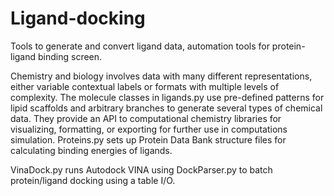 # Ligand-docking
Tools  to generate and convert ligand data, automation tools for protein-ligand binding screen.

Chemistry and biology involves data with many different representations, 
either variable contextual labels or formats with multiple levels of complexity.
The molecule classes in ligands.py use pre-defined patterns for lipid scaffolds and 
arbitrary branches to generate several types of chemical data. They provide an 
API to computational chemistry libraries for visualizing, formatting, or exporting 
for further use in computations simulation. Proteins.py sets up Protein Data Bank
structure files for calculating binding energies of ligands.

VinaDock.py runs Autodock VINA using DockParser.py to batch protein/ligand docking using a table I/O.

